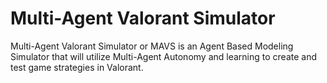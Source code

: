 # Multi-Agent Valorant Simulator
Multi-Agent Valorant Simulator or MAVS is an Agent Based Modeling Simulator that will utilize 
Multi-Agent Autonomy and learning to create and test game strategies in Valorant.
